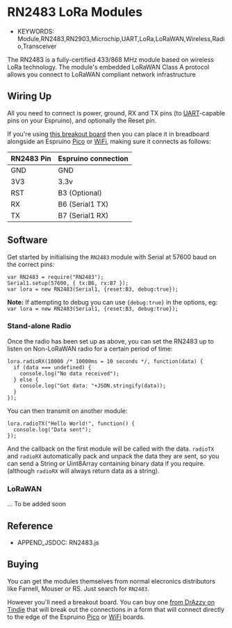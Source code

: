 <!--- Copyright (c) 2016 Gordon Williams, Pur3 Ltd. See the file LICENSE for copying permission. -->
RN2483 LoRa Modules
============================

* KEYWORDS: Module,RN2483,RN2903,Microchip,UART,LoRa,LoRaWAN,Wireless,Radio,Transceiver

The RN2483 is a fully-certified 433/868 MHz module based on wireless LoRa technology.
The module's embedded LoRaWAN Class A protocol allows you connect to LoRaWAN compliant
network infrastructure

Wiring Up
---------

All you need to connect is power, ground, RX and TX pins (to [UART](/USART)-capable pins on your Espruino),
and optionally the Reset pin.

If you're using [this breakout board](https://www.tindie.com/products/DrAzzy/rn2483-breakout-bare-board/)
then you can place it in breadboard alongside an Espruino [Pico](/Pico) or [WiFi](/WiFi), making
sure it connects as follows:

| RN2483 Pin  |  Espruino connection |
|-----|----------------------|
| GND |  GND                 |
| 3V3 |  3.3v                |
| RST |  B3 (Optional)       |
| RX  |  B6 (Serial1 TX)     |
| TX  |  B7 (Serial1 RX)     |


Software
--------

Get started by initialising the `RN2483` module with Serial at 57600 baud
on the correct pins:

```
var RN2483 = require("RN2483");
Serial1.setup(57600, { tx:B6, rx:B7 });
var lora = new RN2483(Serial1, {reset:B3, debug:true});
```

**Note:** If attempting to debug you can use `{debug:true}` in the options,
eg: `var lora = new RN2483(Serial1, {reset:B3, debug:true});`


### Stand-alone Radio

Once the radio has been set up as above, you can set the RN2483 up to listen
on Non-LoRaWAN radio for a certain period of time:

```
lora.radioRX(10000 /* 10000ms = 10 seconds */, function(data) {
  if (data === undefined) {
    console.log("No data received");
  } else {
    console.log("Got data: "+JSON.stringify(data));
  }
});
```

You can then transmit on another module:

```
lora.radioTX("Hello World!", function() {
  console.log("Data sent");
});
```

And the callback on the first module will be called with the data. `radioTX` and
`radioRX` automatically pack and unpack the data they are sent, so you can
send a String or Uint8Array containing binary data if you require. (although
  `radioRX` will always return data as a string).

### LoRaWAN

... To be added soon


Reference
---------

* APPEND_JSDOC: RN2483.js


Buying
------

You can get the modules themselves from normal elecronics distributors like
Farnell, Mouser or RS. Just search for `RN2483`.

However you'll need a breakout board. You can buy one
[from DrAzzy on Tindie](https://www.tindie.com/products/DrAzzy/rn2483-breakout-bare-board/)
that will break out the connections in a form that will connect directly to the
edge of the Espruino [Pico](/Pico) or [WiFi](/WiFi) boards.
